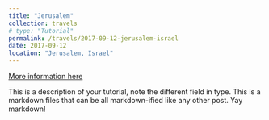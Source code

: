 ```yaml
---
title: "Jerusalem"
collection: travels
# type: "Tutorial"
permalink: /travels/2017-09-12-jerusalem-israel
date: 2017-09-12
location: "Jerusalem, Israel"
---
```


[More information here](http://exampleurl.com)

This is a description of your tutorial, note the different field in type. This is a markdown files that can be all markdown-ified like any other post. Yay markdown!
